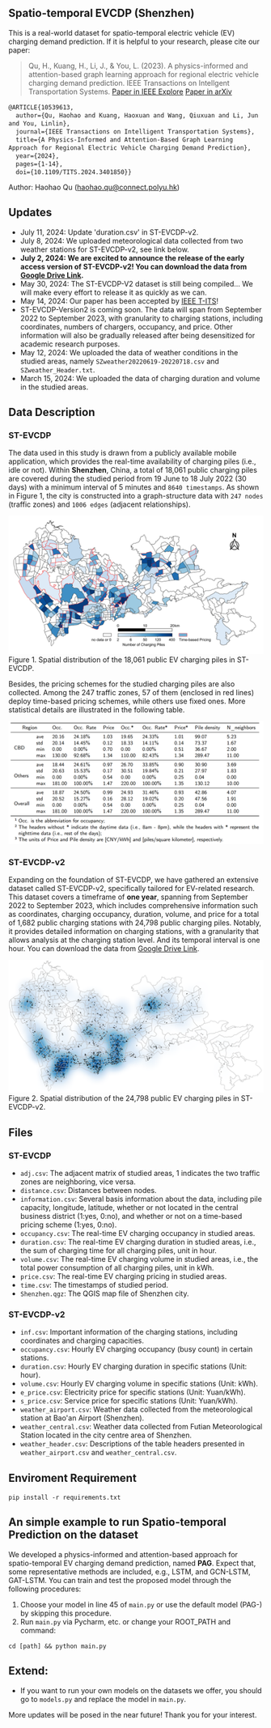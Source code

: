 ## Spatio-temporal EVCDP (Shenzhen)

This is a real-world dataset for spatio-temporal electric vehicle (EV) charging demand prediction. If it is helpful to your research, please cite our paper:

>Qu, H., Kuang, H., Li, J., & You, L. (2023). A physics-informed and attention-based graph learning approach for regional electric vehicle charging demand prediction. IEEE Transactions on Intellgent Transportation Systems. [Paper in IEEE Explore](https://ieeexplore.ieee.org/document/10539613) [Paper in arXiv](https://arxiv.org/abs/2309.05259)

```shell
@ARTICLE{10539613,
  author={Qu, Haohao and Kuang, Haoxuan and Wang, Qiuxuan and Li, Jun and You, Linlin},
  journal={IEEE Transactions on Intelligent Transportation Systems}, 
  title={A Physics-Informed and Attention-Based Graph Learning Approach for Regional Electric Vehicle Charging Demand Prediction}, 
  year={2024},
  pages={1-14},
  doi={10.1109/TITS.2024.3401850}}
```

Author: Haohao Qu (haohao.qu@connect.polyu.hk)

## Updates
* July 11, 2024: Update 'duration.csv' in ST-EVCDP-v2.
* July 8, 2024: We uploaded meteorological data collected from two weather stations for ST-EVCDP-v2, see link below.
* **July 2, 2024: We are excited to announce the release of the early access version of ST-EVCDP-v2! You can download the data from [Google Drive Link](https://drive.google.com/drive/folders/1sqOUEpMh8VMiJhrT-MOn5OsB1-KirUVq?usp=drive_link).**
* May 30, 2024: The ST-EVCDP-V2 dataset is still being compiled... We will make every effort to release it as quickly as we can.
* May 14, 2024:  Our paper has been accepted by [IEEE T-ITS](https://ieeexplore.ieee.org/document/10539613)!
* ST-EVCDP-Version2 is coming soon. The data will span from September 2022 to September 2023, with granularity to charging stations, including coordinates, numbers of chargers, occupancy, and price. Other information will also be gradually released after being desensitized for academic research purposes.
* May 12, 2024: We uploaded the data of weather conditions in the studied areas, namely `SZweather20220619-20220718.csv` and `SZweather_Header.txt`.
* March 15, 2024: We uploaded the data of charging duration and volume in the studied areas.

## Data Description

### ST-EVCDP
The data used in this study is drawn from a publicly available mobile application, which provides the real-time availability of charging piles (i.e., idle or not). Within **Shenzhen**, China, a total of 18,061 public charging piles are covered during the studied period from 19 June to 18 July 2022 (30 days) with a minimum interval of 5 minutes and `8640 timestamps`. As shown in Figure 1, the city is constructed into a graph-structure data with `247 nodes` (traffic zones) and `1006 edges` (adjacent relationships).

![avatar](figs/map.png) Figure 1. Spatial distribution of the 18,061 public EV charging piles in ST-EVCDP.

Besides, the pricing schemes for the studied charging piles are also collected. Among the 247 traffic zones, 57 of them (enclosed in red lines) deploy time-based pricing schemes, while others use fixed ones. More statistical details are illustrated in the following table.

![avatar](figs/statistics.png)

### ST-EVCDP-v2
Expanding on the foundation of ST-EVCDP, we have gathered an extensive dataset called ST-EVCDP-v2, specifically tailored for EV-related research. This dataset covers a timeframe of **one year**, spanning from September 2022 to September 2023, which includes comprehensive information such as coordinates, charging occupancy, duration, volume, and price for a total of 1,682 public charging stations with 24,798 public charging piles. Notably, it provides detailed information on charging stations, with a granularity that allows analysis at the charging station level. And its temporal interval is one hour. You can download the data from [Google Drive Link](https://drive.google.com/drive/folders/1sqOUEpMh8VMiJhrT-MOn5OsB1-KirUVq?usp=drive_link).

![avatar](figs/map_v2.png) Figure 2. Spatial distribution of the 24,798 public EV charging piles in ST-EVCDP-v2.

## Files
### ST-EVCDP
* `adj.csv`: The adjacent matrix of studied areas, 1 indicates the two traffic zones are neighboring, vice versa.
* `distance.csv`: Distances between nodes.
* `information.csv`: Several basis information about the data, including pile capacity, longitude, latitude, whether or not located in the central business district (1:yes, 0:no), and whether or not on a time-based pricing scheme (1:yes, 0:no).
* `occupancy.csv`: The real-time EV charging occupancy in studied areas.
* `duration.csv`: The real-time EV charging duration in studied areas, i.e., the sum of charging time for all charging piles, unit in hour.
* `volume.csv`: The real-time EV charging volume in studied areas, i.e., the total power consumption of all charging piles, unit in kWh.
* `price.csv`: The real-time EV charging pricing in studied areas.
* `time.csv`: The timestamps of studied period.
* `Shenzhen.qgz`: The QGIS map file of Shenzhen city.

### ST-EVCDP-v2
* `inf.csv`: Important information of the charging stations, including coordinates and charging capacities.
* `occupancy.csv`: Hourly EV charging occupancy (busy count) in certain stations.
* `duration.csv`: Hourly EV charging duration in specific stations (Unit: hour).
* `volume.csv`: Hourly EV charging volume in specific stations (Unit: kWh).
* `e_price.csv`: Electricity price for specific stations (Unit: Yuan/kWh).
* `s_price.csv`: Service price for specific stations (Unit: Yuan/kWh).
* `weather_airport.csv`: Weather data collected from the meteorological station at Bao'an Airport (Shenzhen).
* `weather_central.csv`: Weather data collected from Futian Meteorological Station located in the city centre area of Shenzhen.
* `weather_header.csv`: Descriptions of the table headers presented in `weather_airport.csv` and `weather_central.csv`.

## Enviroment Requirement
```shell
pip install -r requirements.txt
```

## An simple example to run Spatio-temporal Prediction on the dataset

We developed a physics-informed and attention-based approach for spatio-temporal EV charging demand prediction, named **PAG**. Expect that, some representative methods are included, e.g., LSTM, and GCN-LSTM, GAT-LSTM. You can train and test the proposed model through the following procedures:

1. Choose your model in line 45 of `main.py` or use the default model (PAG-) by skipping this procedure.
2. Run `main.py` via Pycharm, etc. or change your ROOT_PATH and command:

```shell
cd [path] && python main.py
```

## Extend:
* If you want to run your own models on the datasets we offer, you should go to `models.py` and replace the model in `main.py`.


More updates will be posed in the near future! Thank you for your interest.
